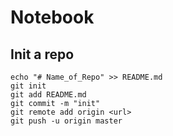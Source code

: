 # Notebook
## Init a repo
	echo "# Name_of_Repo" >> README.md  
	git init  
	git add README.md
	git commit -m "init"
	git remote add origin <url>
	git push -u origin master

